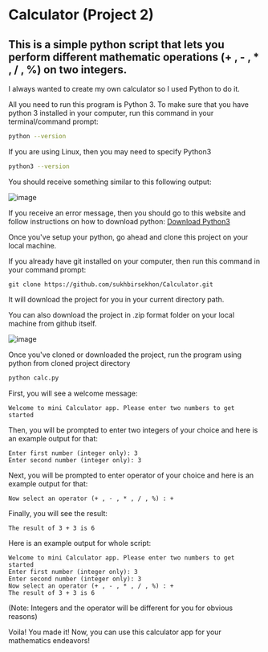 # Calculator (Project 2)

## This is a simple python script that lets you perform different mathematic operations (+ , - , * , / , %) on two integers.

I always wanted to create my own calculator so I used Python to do it.  

All you need to run this program is Python 3. To make sure that you have python 3 installed in your computer, run this command in your terminal/command prompt: 

```bash
python --version
```

If you are using Linux, then you may need to specify Python3
```bash
python3 --version
```
You should receive something similar to this following output: 

![image](https://user-images.githubusercontent.com/43282559/135504563-5988f86c-6b88-49ce-a1b9-49495d77625f.png)

If you receive an error message, then you should go to this website and follow instructions on how to download python: <a href="https://www.python.org/downloads/">Download Python3</a>

Once you've setup your python, go ahead and clone this project on your local machine. 

If you already have git installed on your computer, then run this command in your command prompt:

```git
git clone https://github.com/sukhbirsekhon/Calculator.git
```

It will download the project for you in your current directory path. 

You can also download the project in .zip format folder on your local machine from github itself.

![image](https://user-images.githubusercontent.com/43282559/138922206-dcb5dffb-ca5a-4ff2-94fc-b92da406c796.png)

Once you've cloned or downloaded the project, run the program using python from cloned project directory

```python
python calc.py
```

First, you will see a welcome message:

```
Welcome to mini Calculator app. Please enter two numbers to get started
```

Then, you will be prompted to enter two integers of your choice and here is an example output for that: 

```
Enter first number (integer only): 3 
Enter second number (integer only): 3 
```

Next, you will be prompted to enter operator of your choice and here is an example output for that: 

```
Now select an operator (+ , - , * , / , %) : +
```

Finally, you will see the result:

```
The result of 3 + 3 is 6
```

Here is an example output for whole script:

```
Welcome to mini Calculator app. Please enter two numbers to get started
Enter first number (integer only): 3 
Enter second number (integer only): 3 
Now select an operator (+ , - , * , / , %) : + 
The result of 3 + 3 is 6
```

(Note: Integers and the operator will be different for you for obvious reasons)

Voila! You made it! Now, you can use this calculator app for your mathematics endeavors!
